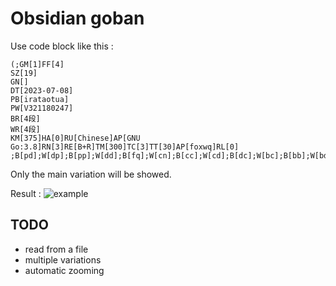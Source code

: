 # Obsidian goban

Use code block like this :
```sgf
(;GM[1]FF[4]
SZ[19]
GN[]
DT[2023-07-08]
PB[irataotua]
PW[V321180247]
BR[4段]
WR[4段]
KM[375]HA[0]RU[Chinese]AP[GNU Go:3.8]RN[3]RE[B+R]TM[300]TC[3]TT[30]AP[foxwq]RL[0]
;B[pd];W[dp];B[pp];W[dd];B[fq];W[cn];B[cc];W[cd];B[dc];W[bc];B[bb];W[bd];B[fc];W[ec];B[eb];W[ed];B[gc];W[ge];B[id];W[if];B[dm];W[dn];B[fm];W[gn];B[cj];W[gp];B[cq];W[dq];B[dr];W[cp];B[br];W[bq];B[cr];W[bp];B[gq];W[hp];B[hq];W[cm];B[cg];W[dk];B[ck];W[dl];B[ei];W[gi];B[ip];W[bf];B[bg];W[dh];B[ch];W[di];B[dj];W[eh];B[ek];W[fi];B[el];W[cl];B[ej];W[gl];B[ci];W[bk];B[bj];W[bl];B[gk];W[hk];B[gj];W[hj];B[gm];W[hm];B[fl];W[hl];B[fj];W[io];B[jp];W[qn];B[nq];W[rp];B[qf];W[ob];B[pc];W[pb];B[qb];W[lc];B[jc];W[qq];B[pq];W[qh];B[qj];W[pj];B[qi];W[qg];B[pi];W[pf];B[qe];W[og];B[ql];W[pm];B[ni];W[nd];B[oe];W[mg];B[nf];W[ng];B[le];W[mf];B[me];W[ne];B[of];W[rb];B[qc];W[qa];B[rf];W[rg];B[rd];W[ke];B[kd];W[ld];B[lf];W[mi];B[kg];W[pk];B[nj];W[pl];B[je];W[ml];B[mk];W[lj];B[nl];W[mm];B[nm];W[nn];B[lk];W[mo];B[lh];W[mh];B[kj];W[ki];B[li];W[mj];B[kk];W[md];B[lg];W[mq];B[mr];W[lq];B[or];W[lr];B[qr];W[rr];B[ns];W[qs];B[pr];W[ls];B[ms];W[se];B[sf];W[sd];B[rc];W[ji];B[oh];W[jr];B[ir];W[jq];B[iq];W[jb];B[ib];W[kb];B[oc];W[nb];B[nc])
```

Only the main variation will be showed.

Result :
![example](https://github.com/barollet/obsidian-goban/assets/8593639/e8f6291c-21a7-4af9-8d60-1590660f2598)

## TODO
- read from a file
- multiple variations
- automatic zooming
